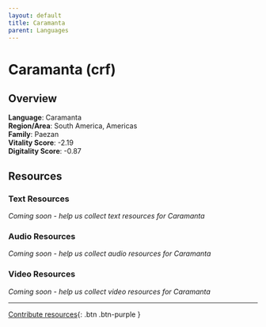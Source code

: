 ```yaml
---
layout: default
title: Caramanta
parent: Languages
---
```


# Caramanta (crf)

## Overview

**Language**: Caramanta  
**Region/Area**: South America, Americas  
**Family**: Paezan  
**Vitality Score**: -2.19  
**Digitality Score**: -0.87  

## Resources

### Text Resources
*Coming soon - help us collect text resources for Caramanta*

### Audio Resources
*Coming soon - help us collect audio resources for Caramanta*

### Video Resources
*Coming soon - help us collect video resources for Caramanta*

---

[Contribute resources](https://fairtrain.github.io/){: .btn .btn-purple }
